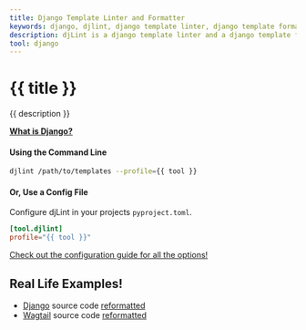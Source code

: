 ```yaml
---
title: Django Template Linter and Formatter
keywords: django, djlint, django template linter, django template formatter, format django templates
description: djLint is a django template linter and a django template formatter! Take advantage of the pre-build profile when linting and formatting your templates with djLint.
tool: django
---
```


# {{ title }}

{{ description }}

**[What is Django?](https://django.readthedocs.io/en/stable/ref/templates/language.html)**

#### Using the Command Line

```bash
djlint /path/to/templates --profile={{ tool }}
```

#### Or, Use a Config File

Configure djLint in your projects `pyproject.toml`.

```toml
[tool.djlint]
profile="{{ tool }}"
```

<div class="box notification is-info is-light">
    <span class="icon is-large"><i class="fas fa-2x fa-circle-arrow-right"></i></span><div class="my-auto ml-3 is-inline-block"><a href="/docs/configuration/">Check out the configuration guide for all the options!</a></div>
</div>

## Real Life Examples!

<div class="mb-5">

- [Django](https://github.com/django/django) source code [reformatted](https://github.com/djlint/djLint/compare/django-source...djlint:djLint:django-djlint)
- [Wagtail](https://github.com/wagtail/wagtail) source code [reformatted](https://github.com/djlint/djLint/compare/wagtail-source...djlint:djLint:wagtail-djlint)

</div>
